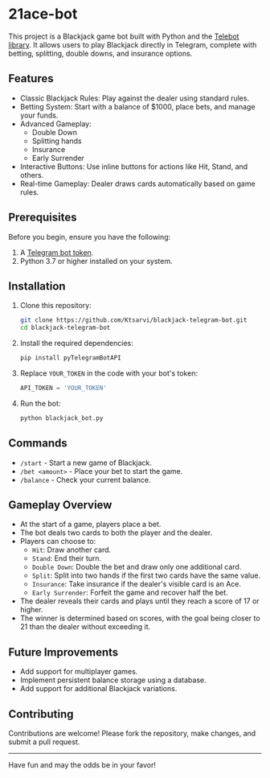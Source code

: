 # 21ace-bot


This project is a Blackjack game bot built with Python and the [Telebot library](https://github.com/eternnoir/pyTelegramBotAPI). It allows users to play Blackjack directly in Telegram, complete with betting, splitting, double downs, and insurance options.

## Features

- Classic Blackjack Rules: Play against the dealer using standard rules.
- Betting System: Start with a balance of $1000, place bets, and manage your funds.
- Advanced Gameplay:
  - Double Down
  - Splitting hands
  - Insurance
  - Early Surrender
- Interactive Buttons: Use inline buttons for actions like Hit, Stand, and others.
- Real-time Gameplay: Dealer draws cards automatically based on game rules.

## Prerequisites

Before you begin, ensure you have the following:

1. A [Telegram bot token](https://core.telegram.org/bots#botfather).
2. Python 3.7 or higher installed on your system.

## Installation

1. Clone this repository:
    ```bash
    git clone https://github.com/Ktsarvi/blackjack-telegram-bot.git
    cd blackjack-telegram-bot
    ```

2. Install the required dependencies:
    ```bash
    pip install pyTelegramBotAPI
    ```

3. Replace `YOUR_TOKEN` in the code with your bot's token:
    ```python
    API_TOKEN = 'YOUR_TOKEN'
    ```

4. Run the bot:
    ```bash
    python blackjack_bot.py
    ```

## Commands

- `/start` - Start a new game of Blackjack.
- `/bet <amount>` - Place your bet to start the game.
- `/balance` - Check your current balance.

## Gameplay Overview

- At the start of a game, players place a bet.
- The bot deals two cards to both the player and the dealer.
- Players can choose to:
  - `Hit`: Draw another card.
  - `Stand`: End their turn.
  - `Double Down`: Double the bet and draw only one additional card.
  - `Split`: Split into two hands if the first two cards have the same value.
  - `Insurance`: Take insurance if the dealer's visible card is an Ace.
  - `Early Surrender`: Forfeit the game and recover half the bet.
- The dealer reveals their cards and plays until they reach a score of 17 or higher.
- The winner is determined based on scores, with the goal being closer to 21 than the dealer without exceeding it.


## Future Improvements

- Add support for multiplayer games.
- Implement persistent balance storage using a database.
- Add support for additional Blackjack variations.

## Contributing

Contributions are welcome! Please fork the repository, make changes, and submit a pull request.


---

Have fun and may the odds be in your favor! 
